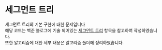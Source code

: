 # 세그먼트 트리

세그먼트 트리의 기본 구현에 대한 문제입니다<br>
해당 코드는 백준 블로그에 기술 되어있는 [세그먼트 트리](https://www.acmicpc.net/blog/view/9) 항목을 참고하여 작성하였습니다.<br>
또한 알고리즘에 대한 세부 내용은 알고리즘 폴더에 정리하였습니다.